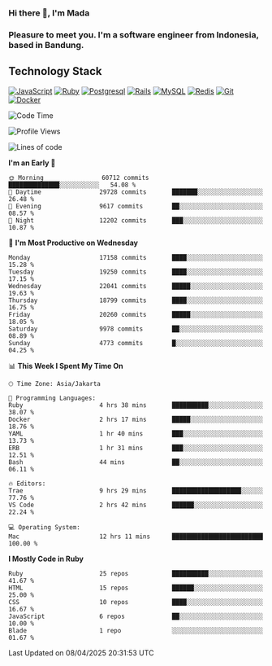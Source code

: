 ### Hi there 👋, I'm Mada
### Pleasure to meet you. I'm a software engineer from Indonesia, based in Bandung.

## Technology Stack

[![JavaScript](https://img.shields.io/badge/-JavaScript-%23F7DF1C?style=flat-square&logo=javascript&logoColor=000000&labelColor=%23F7DF1C&color=%23FFCE5A)](https://www.javascript.com/)
[![Ruby](https://img.shields.io/badge/Ruby-CC342D?style=flat-square&logo=ruby&logoColor=white)](https://www.ruby-lang.org/en/)
[![Postgresql](https://img.shields.io/badge/PostgreSQL-316192?style=flat-square&logo=postgresql&logoColor=ffffff)](https://www.postgresql.org/)
[![Rails](https://img.shields.io/badge/Ruby_on_Rails-CC0000?style=flat-square&logo=ruby-on-rails&logoColor=white)](https://rubyonrails.org/)
[![MySQL](https://img.shields.io/badge/-MySQL-4479A1?style=flat-square&logo=MySQL&logoColor=ffffff)](https://www.mysql.com/)
[![Redis](https://img.shields.io/badge/-Redis-DC382D?style=flat-square&logo=Redis&logoColor=ffffff)](https://redis.io/)
[![Git](https://img.shields.io/badge/-Git-%23F05032?style=flat-square&logo=git&logoColor=%23ffffff)](https://git-scm.com/)
[![Docker](https://img.shields.io/badge/-Docker-2496ED?style=flat-square&logo=docker&logoColor=ffffff)](https://www.docker.com/)
<!--
**madaarya/madaarya** is a ✨ _special_ ✨ repository because its `README.md` (this file) appears on your GitHub profile.

Here are some ideas to get you started:

- 🔭 I’m currently working on ...
- 🌱 I’m currently learning ...
- 👯 I’m looking to collaborate on ...
- 🤔 I’m looking for help with ...
- 💬 Ask me about ...
- 📫 How to reach me: ...
- 😄 Pronouns: ...
- ⚡ Fun fact: ...
-->
<!--START_SECTION:waka-->
![Code Time](http://img.shields.io/badge/Code%20Time-7%2C185%20hrs%205%20mins-blue)

![Profile Views](http://img.shields.io/badge/Profile%20Views-0-blue)

![Lines of code](https://img.shields.io/badge/From%20Hello%20World%20I%27ve%20Written-50.2%20million%20lines%20of%20code-blue)

**I'm an Early 🐤** 

```text
🌞 Morning                60712 commits       ██████████████░░░░░░░░░░░   54.08 % 
🌆 Daytime                29728 commits       ███████░░░░░░░░░░░░░░░░░░   26.48 % 
🌃 Evening                9617 commits        ██░░░░░░░░░░░░░░░░░░░░░░░   08.57 % 
🌙 Night                  12202 commits       ███░░░░░░░░░░░░░░░░░░░░░░   10.87 % 
```
📅 **I'm Most Productive on Wednesday** 

```text
Monday                   17158 commits       ████░░░░░░░░░░░░░░░░░░░░░   15.28 % 
Tuesday                  19250 commits       ████░░░░░░░░░░░░░░░░░░░░░   17.15 % 
Wednesday                22041 commits       █████░░░░░░░░░░░░░░░░░░░░   19.63 % 
Thursday                 18799 commits       ████░░░░░░░░░░░░░░░░░░░░░   16.75 % 
Friday                   20260 commits       █████░░░░░░░░░░░░░░░░░░░░   18.05 % 
Saturday                 9978 commits        ██░░░░░░░░░░░░░░░░░░░░░░░   08.89 % 
Sunday                   4773 commits        █░░░░░░░░░░░░░░░░░░░░░░░░   04.25 % 
```


📊 **This Week I Spent My Time On** 

```text
🕑︎ Time Zone: Asia/Jakarta

💬 Programming Languages: 
Ruby                     4 hrs 38 mins       ██████████░░░░░░░░░░░░░░░   38.07 % 
Docker                   2 hrs 17 mins       █████░░░░░░░░░░░░░░░░░░░░   18.76 % 
YAML                     1 hr 40 mins        ███░░░░░░░░░░░░░░░░░░░░░░   13.73 % 
ERB                      1 hr 31 mins        ███░░░░░░░░░░░░░░░░░░░░░░   12.51 % 
Bash                     44 mins             ██░░░░░░░░░░░░░░░░░░░░░░░   06.11 % 

🔥 Editors: 
Trae                     9 hrs 29 mins       ███████████████████░░░░░░   77.76 % 
VS Code                  2 hrs 42 mins       ██████░░░░░░░░░░░░░░░░░░░   22.24 % 

💻 Operating System: 
Mac                      12 hrs 11 mins      █████████████████████████   100.00 % 
```

**I Mostly Code in Ruby** 

```text
Ruby                     25 repos            ██████████░░░░░░░░░░░░░░░   41.67 % 
HTML                     15 repos            ██████░░░░░░░░░░░░░░░░░░░   25.00 % 
CSS                      10 repos            ████░░░░░░░░░░░░░░░░░░░░░   16.67 % 
JavaScript               6 repos             ██░░░░░░░░░░░░░░░░░░░░░░░   10.00 % 
Blade                    1 repo              ░░░░░░░░░░░░░░░░░░░░░░░░░   01.67 % 
```




 Last Updated on 08/04/2025 20:31:53 UTC
<!--END_SECTION:waka-->
